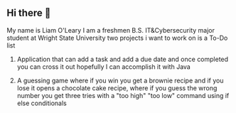 ## Hi there 👋

My name is Liam O'Leary
I am a freshmen B.S. IT&Cybersecurity major student at Wright State University
two projects i want to work on is a To-Do list 

1. Application that can add a task and add a due date and once completed you can cross it out hopefully I can accomplish it with Java 

2. A guessing game where if you win you get a brownie recipe and if you lose it opens a chocolate cake recipe, where if you guess the wrong number you get three tries with a "too high" "too low" command using if else conditionals